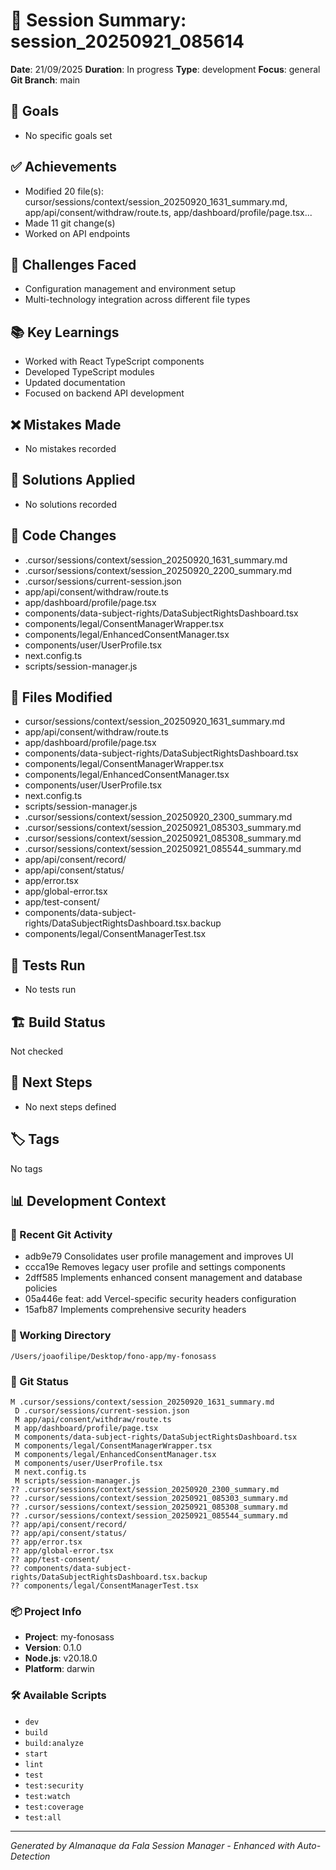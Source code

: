 # 🧠 Session Summary: session_20250921_085614

**Date**: 21/09/2025
**Duration**: In progress
**Type**: development
**Focus**: general
**Git Branch**: main

## 🎯 Goals
- No specific goals set

## ✅ Achievements
- Modified 20 file(s): cursor/sessions/context/session_20250920_1631_summary.md, app/api/consent/withdraw/route.ts, app/dashboard/profile/page.tsx...
- Made 11 git change(s)
- Worked on API endpoints

## 🚧 Challenges Faced
- Configuration management and environment setup
- Multi-technology integration across different file types

## 📚 Key Learnings
- Worked with React TypeScript components
- Developed TypeScript modules
- Updated documentation
- Focused on backend API development

## ❌ Mistakes Made
- No mistakes recorded

## 🔧 Solutions Applied
- No solutions recorded

## 📝 Code Changes
- .cursor/sessions/context/session_20250920_1631_summary.md
- .cursor/sessions/context/session_20250920_2200_summary.md
- .cursor/sessions/current-session.json
- app/api/consent/withdraw/route.ts
- app/dashboard/profile/page.tsx
- components/data-subject-rights/DataSubjectRightsDashboard.tsx
- components/legal/ConsentManagerWrapper.tsx
- components/legal/EnhancedConsentManager.tsx
- components/user/UserProfile.tsx
- next.config.ts
- scripts/session-manager.js

## 📁 Files Modified
- cursor/sessions/context/session_20250920_1631_summary.md
- app/api/consent/withdraw/route.ts
- app/dashboard/profile/page.tsx
- components/data-subject-rights/DataSubjectRightsDashboard.tsx
- components/legal/ConsentManagerWrapper.tsx
- components/legal/EnhancedConsentManager.tsx
- components/user/UserProfile.tsx
- next.config.ts
- scripts/session-manager.js
- .cursor/sessions/context/session_20250920_2300_summary.md
- .cursor/sessions/context/session_20250921_085303_summary.md
- .cursor/sessions/context/session_20250921_085308_summary.md
- .cursor/sessions/context/session_20250921_085544_summary.md
- app/api/consent/record/
- app/api/consent/status/
- app/error.tsx
- app/global-error.tsx
- app/test-consent/
- components/data-subject-rights/DataSubjectRightsDashboard.tsx.backup
- components/legal/ConsentManagerTest.tsx

## 🧪 Tests Run
- No tests run

## 🏗️ Build Status
Not checked

## 🚀 Next Steps
- No next steps defined

## 🏷️ Tags
No tags

## 📊 Development Context

### 🔄 Recent Git Activity
- adb9e79 Consolidates user profile management and improves UI
- ccca19e Removes legacy user profile and settings components
- 2dff585 Implements enhanced consent management and database policies
- 05a446e feat: add Vercel-specific security headers configuration
- 15afb87 Implements comprehensive security headers

### 📂 Working Directory
`/Users/joaofilipe/Desktop/fono-app/my-fonosass`

### 🌿 Git Status
```
M .cursor/sessions/context/session_20250920_1631_summary.md
 D .cursor/sessions/current-session.json
 M app/api/consent/withdraw/route.ts
 M app/dashboard/profile/page.tsx
 M components/data-subject-rights/DataSubjectRightsDashboard.tsx
 M components/legal/ConsentManagerWrapper.tsx
 M components/legal/EnhancedConsentManager.tsx
 M components/user/UserProfile.tsx
 M next.config.ts
 M scripts/session-manager.js
?? .cursor/sessions/context/session_20250920_2300_summary.md
?? .cursor/sessions/context/session_20250921_085303_summary.md
?? .cursor/sessions/context/session_20250921_085308_summary.md
?? .cursor/sessions/context/session_20250921_085544_summary.md
?? app/api/consent/record/
?? app/api/consent/status/
?? app/error.tsx
?? app/global-error.tsx
?? app/test-consent/
?? components/data-subject-rights/DataSubjectRightsDashboard.tsx.backup
?? components/legal/ConsentManagerTest.tsx
```

### 📦 Project Info
- **Project**: my-fonosass
- **Version**: 0.1.0
- **Node.js**: v20.18.0
- **Platform**: darwin

### 🛠️ Available Scripts
- `dev`
- `build`
- `build:analyze`
- `start`
- `lint`
- `test`
- `test:security`
- `test:watch`
- `test:coverage`
- `test:all`


---
*Generated by Almanaque da Fala Session Manager - Enhanced with Auto-Detection*
